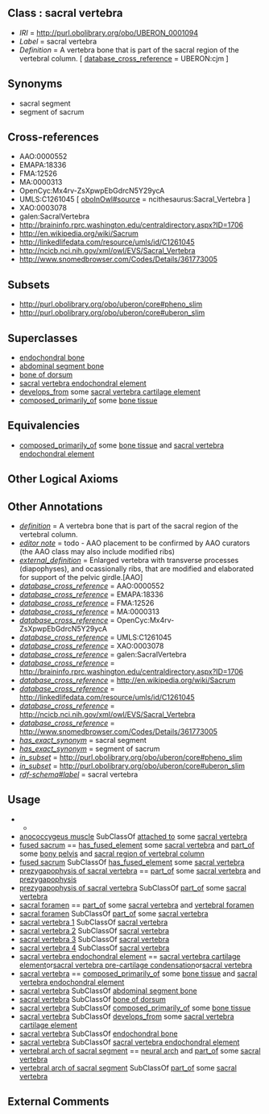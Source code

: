 
## Class : sacral vertebra

 * *IRI* = http://purl.obolibrary.org/obo/UBERON_0001094
 * *Label* = sacral vertebra
 * *Definition* = A vertebra bone that is part of the sacral region of the vertebral column. [ [database_cross_reference](../../ef/oboInOwl#hasDbXref.md) = UBERON:cjm ]

## Synonyms

 * sacral segment
 * segment of sacrum

## Cross-references

 * AAO:0000552
 * EMAPA:18336
 * FMA:12526
 * MA:0000313
 * OpenCyc:Mx4rv-ZsXpwpEbGdrcN5Y29ycA
 * UMLS:C1261045 [ [oboInOwl#source](../../ce/oboInOwl#source.md) = ncithesaurus:Sacral_Vertebra ]
 * XAO:0003078
 * galen:SacralVertebra
 * http://braininfo.rprc.washington.edu/centraldirectory.aspx?ID=1706
 * http://en.wikipedia.org/wiki/Sacrum
 * http://linkedlifedata.com/resource/umls/id/C1261045
 * http://ncicb.nci.nih.gov/xml/owl/EVS/Sacral_Vertebra
 * http://www.snomedbrowser.com/Codes/Details/361773005

## Subsets

 * http://purl.obolibrary.org/obo/uberon/core#pheno_slim
 * http://purl.obolibrary.org/obo/uberon/core#uberon_slim

## Superclasses

 * [endochondral bone](../../UBERON/13/UBERON_0002513.md)
 * [abdominal segment bone](../../UBERON/28/UBERON_0003828.md)
 * [bone of dorsum](../../UBERON/47/UBERON_0004247.md)
 * [sacral vertebra endochondral element](../../UBERON/10/UBERON_0015010.md)
 * [develops_from](../../RO/02/RO_0002202.md) some [sacral vertebra cartilage element](../../UBERON/45/UBERON_0010745.md)
 * [composed_primarily_of](../../RO/73/RO_0002473.md) some [bone tissue](../../UBERON/81/UBERON_0002481.md)

## Equivalencies

 * [composed_primarily_of](../../RO/73/RO_0002473.md) some [bone tissue](../../UBERON/81/UBERON_0002481.md) and [sacral vertebra endochondral element](../../UBERON/10/UBERON_0015010.md)

## Other Logical Axioms


## Other Annotations

 * *[definition](../../IAO/15/IAO_0000115.md)* = A vertebra bone that is part of the sacral region of the vertebral column.
 * *[editor note](../../IAO/16/IAO_0000116.md)* = todo - AAO placement to be confirmed by AAO curators (the AAO class may also include modified ribs)
 * *[external_definition](../../UBPROP/01/UBPROP_0000001.md)* = Enlarged vertebra with transverse processes (diapophyses), and ocassionally ribs, that are modified and elaborated for support of the pelvic girdle.[AAO]
 * *[database_cross_reference](../../ef/oboInOwl#hasDbXref.md)* = AAO:0000552
 * *[database_cross_reference](../../ef/oboInOwl#hasDbXref.md)* = EMAPA:18336
 * *[database_cross_reference](../../ef/oboInOwl#hasDbXref.md)* = FMA:12526
 * *[database_cross_reference](../../ef/oboInOwl#hasDbXref.md)* = MA:0000313
 * *[database_cross_reference](../../ef/oboInOwl#hasDbXref.md)* = OpenCyc:Mx4rv-ZsXpwpEbGdrcN5Y29ycA
 * *[database_cross_reference](../../ef/oboInOwl#hasDbXref.md)* = UMLS:C1261045
 * *[database_cross_reference](../../ef/oboInOwl#hasDbXref.md)* = XAO:0003078
 * *[database_cross_reference](../../ef/oboInOwl#hasDbXref.md)* = galen:SacralVertebra
 * *[database_cross_reference](../../ef/oboInOwl#hasDbXref.md)* = http://braininfo.rprc.washington.edu/centraldirectory.aspx?ID=1706
 * *[database_cross_reference](../../ef/oboInOwl#hasDbXref.md)* = http://en.wikipedia.org/wiki/Sacrum
 * *[database_cross_reference](../../ef/oboInOwl#hasDbXref.md)* = http://linkedlifedata.com/resource/umls/id/C1261045
 * *[database_cross_reference](../../ef/oboInOwl#hasDbXref.md)* = http://ncicb.nci.nih.gov/xml/owl/EVS/Sacral_Vertebra
 * *[database_cross_reference](../../ef/oboInOwl#hasDbXref.md)* = http://www.snomedbrowser.com/Codes/Details/361773005
 * *[has_exact_synonym](../../ym/oboInOwl#hasExactSynonym.md)* = sacral segment
 * *[has_exact_synonym](../../ym/oboInOwl#hasExactSynonym.md)* = segment of sacrum
 * *[in_subset](../../et/oboInOwl#inSubset.md)* = http://purl.obolibrary.org/obo/uberon/core#pheno_slim
 * *[in_subset](../../et/oboInOwl#inSubset.md)* = http://purl.obolibrary.org/obo/uberon/core#uberon_slim
 * *[rdf-schema#label](../../el/rdf-schema#label.md)* = sacral vertebra

## Usage

 * -
 * [anococcygeus muscle](../../UBERON/49/UBERON_0012649.md) SubClassOf [attached to](../../RO/71/RO_0002371.md) some [sacral vertebra](../../UBERON/94/UBERON_0001094.md)
 * [fused sacrum](../../UBERON/90/UBERON_0003690.md) == [has_fused_element](../../RO/74/RO_0002374.md) some [sacral vertebra](../../UBERON/94/UBERON_0001094.md) and [part_of](../../BFO/50/BFO_0000050.md) some [bony pelvis](../../UBERON/70/UBERON_0001270.md) and [sacral region of vertebral column](../../UBERON/75/UBERON_0006075.md)
 * [fused sacrum](../../UBERON/90/UBERON_0003690.md) SubClassOf [has_fused_element](../../RO/74/RO_0002374.md) some [sacral vertebra](../../UBERON/94/UBERON_0001094.md)
 * [prezygapophysis of sacral vertebra](../../UBERON/57/UBERON_0008457.md) == [part_of](../../BFO/50/BFO_0000050.md) some [sacral vertebra](../../UBERON/94/UBERON_0001094.md) and [prezygapophysis](../../UBERON/79/UBERON_0001079.md)
 * [prezygapophysis of sacral vertebra](../../UBERON/57/UBERON_0008457.md) SubClassOf [part_of](../../BFO/50/BFO_0000050.md) some [sacral vertebra](../../UBERON/94/UBERON_0001094.md)
 * [sacral foramen](../../UBERON/31/UBERON_0008431.md) == [part_of](../../BFO/50/BFO_0000050.md) some [sacral vertebra](../../UBERON/94/UBERON_0001094.md) and [vertebral foramen](../../UBERON/31/UBERON_0001131.md)
 * [sacral foramen](../../UBERON/31/UBERON_0008431.md) SubClassOf [part_of](../../BFO/50/BFO_0000050.md) some [sacral vertebra](../../UBERON/94/UBERON_0001094.md)
 * [sacral vertebra 1](../../UBERON/22/UBERON_0004622.md) SubClassOf [sacral vertebra](../../UBERON/94/UBERON_0001094.md)
 * [sacral vertebra 2](../../UBERON/23/UBERON_0004623.md) SubClassOf [sacral vertebra](../../UBERON/94/UBERON_0001094.md)
 * [sacral vertebra 3](../../UBERON/24/UBERON_0004624.md) SubClassOf [sacral vertebra](../../UBERON/94/UBERON_0001094.md)
 * [sacral vertebra 4](../../UBERON/25/UBERON_0004625.md) SubClassOf [sacral vertebra](../../UBERON/94/UBERON_0001094.md)
 * [sacral vertebra endochondral element](../../UBERON/10/UBERON_0015010.md) == [sacral vertebra cartilage element](../../UBERON/45/UBERON_0010745.md)or[sacral vertebra pre-cartilage condensation](../../UBERON/44/UBERON_0010744.md)or[sacral vertebra](../../UBERON/94/UBERON_0001094.md)
 * [sacral vertebra](../../UBERON/94/UBERON_0001094.md) == [composed_primarily_of](../../RO/73/RO_0002473.md) some [bone tissue](../../UBERON/81/UBERON_0002481.md) and [sacral vertebra endochondral element](../../UBERON/10/UBERON_0015010.md)
 * [sacral vertebra](../../UBERON/94/UBERON_0001094.md) SubClassOf [abdominal segment bone](../../UBERON/28/UBERON_0003828.md)
 * [sacral vertebra](../../UBERON/94/UBERON_0001094.md) SubClassOf [bone of dorsum](../../UBERON/47/UBERON_0004247.md)
 * [sacral vertebra](../../UBERON/94/UBERON_0001094.md) SubClassOf [composed_primarily_of](../../RO/73/RO_0002473.md) some [bone tissue](../../UBERON/81/UBERON_0002481.md)
 * [sacral vertebra](../../UBERON/94/UBERON_0001094.md) SubClassOf [develops_from](../../RO/02/RO_0002202.md) some [sacral vertebra cartilage element](../../UBERON/45/UBERON_0010745.md)
 * [sacral vertebra](../../UBERON/94/UBERON_0001094.md) SubClassOf [endochondral bone](../../UBERON/13/UBERON_0002513.md)
 * [sacral vertebra](../../UBERON/94/UBERON_0001094.md) SubClassOf [sacral vertebra endochondral element](../../UBERON/10/UBERON_0015010.md)
 * [vertebral arch of sacral segment](../../UBERON/35/UBERON_0008435.md) == [neural arch](../../UBERON/61/UBERON_0003861.md) and [part_of](../../BFO/50/BFO_0000050.md) some [sacral vertebra](../../UBERON/94/UBERON_0001094.md)
 * [vertebral arch of sacral segment](../../UBERON/35/UBERON_0008435.md) SubClassOf [part_of](../../BFO/50/BFO_0000050.md) some [sacral vertebra](../../UBERON/94/UBERON_0001094.md)

## External Comments

